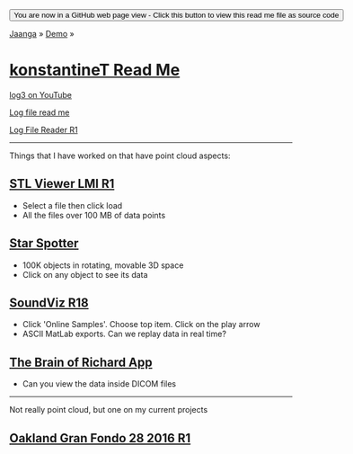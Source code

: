 <span style=display:none; >
[You are now in a GitHub source code view - click this link to view Read Me file as a web page]
( https://jaanga.github.io/demo/konstantine-t/index.html "View file as a web page." ) </span>
<input type=button onclick=window.location.href='https://github.com/jaanga/jaanga.github.io/tree/master/demo/konstantine-t/'; 
value='You are now in a GitHub web page view - Click this button to view this read me file as source code' >

[Jaanga]( https://jaanga.github.io ) » [Demo]( https://jaanga.github.io/demo/  ) »

[konstantineT Read Me]( ./index.html )
===

[log3 on YouTube]( https://youtu.be/IyN74PvMLNw )

[Log file read me]( logs/dataload.m )

[Log File Reader R1]( logs/log-reader-r1.html )

***

Things that I have worked on that have point cloud aspects:


## [STL Viewer LMI R1]( http://jaanga.github.io/demo/jordanP/stl-viewer-lmi/stl-viewer-lmi-r1.html )

* Select a file then click load
* All the files over 100 MB of data points



## [ Star Spotter]( http://jaanga.github.io/outer-space/star-spotter/star-spotter-r1.html )

* 100K objects in rotating, movable 3D space
* Click on any object to see its data



## [SoundViz R18]( http://soundviz.github.io/r18/soundviz-r18.html# )

* Click 'Online Samples'. Choose top item. Click on the play arrow
* ASCII MatLab exports. Can we replay data in real time?


## [The Brain of Richard App]( http://jaanga.github.io/brainofrichard/ )

* Can you view the data inside DICOM files

***

Not really point cloud, but one on my current projects

## [Oakland Gran Fondo 28 2016 R1]( https://cynthiaarmour.github.io/oakland-gran-fondo-2016/code/oakland-gran-fondo-28-r1.html#file=https://cynthiaarmour.github.io/oakland-gran-fondo-2016/maps/oakland-gran-fondo-28_14_2627_6329_7_3_490_210_.json )



